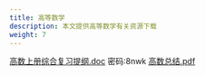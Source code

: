 ```yaml
---
title: 高等数学
description: 本文提供高等数学有关资源下载
weight: 7
---
```

[高数上册综合复习提纲.doc](https://wwqk.lanzouq.com/ikBjO18o61wd) 密码:8nwk
[高数总结.pdf](https://wwqk.lanzouq.com/iYO4D18o61ub)